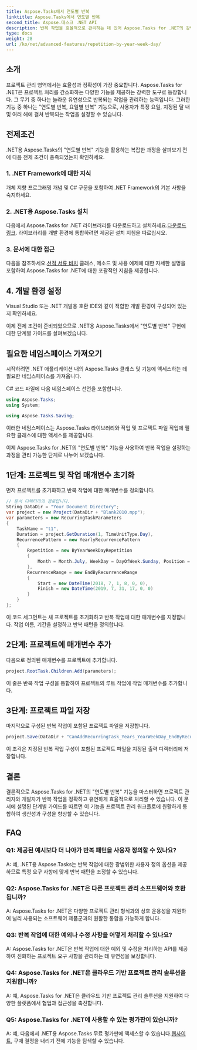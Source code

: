 ```yaml
---
title: Aspose.Tasks에서 연도별 반복
linktitle: Aspose.Tasks에서 연도별 반복
second_title: Aspose.태스크 .NET API
description: 반복 작업을 효율적으로 관리하는 데 있어 Aspose.Tasks for .NET의 강력한 기능을 살펴보세요. 연도 요일별 반복 기능 구현을 위한 단계별 가이드입니다.
type: docs
weight: 28
url: /ko/net/advanced-features/repetition-by-year-week-day/
---
```

## 소개

프로젝트 관리 영역에서는 효율성과 정확성이 가장 중요합니다. Aspose.Tasks for .NET은 프로젝트 처리를 간소화하는 다양한 기능을 제공하는 강력한 도구로 등장합니다. 그 무기 중 하나는 놀라운 유연성으로 반복되는 작업을 관리하는 능력입니다. 그러한 기능 중 하나는 "연도별 반복, 요일별 반복" 기능으로, 사용자가 특정 요일, 지정된 달 내 및 여러 해에 걸쳐 반복되는 작업을 설정할 수 있습니다.

## 전제조건

.NET용 Aspose.Tasks의 "연도별 반복" 기능을 활용하는 복잡한 과정을 살펴보기 전에 다음 전제 조건이 충족되었는지 확인하세요.

### 1. .NET Framework에 대한 지식

개체 지향 프로그래밍 개념 및 C# 구문을 포함하여 .NET Framework의 기본 사항을 숙지하세요.

### 2. .NET용 Aspose.Tasks 설치

 다음에서 Aspose.Tasks for .NET 라이브러리를 다운로드하고 설치하세요.[다운로드 링크](https://releases.aspose.com/tasks/net/). 라이브러리를 개발 환경에 통합하려면 제공된 설치 지침을 따르십시오.

### 3. 문서에 대한 접근

 다음을 참조하세요.[선적 서류 비치](https://reference.aspose.com/tasks/net/) 클래스, 메소드 및 사용 예제에 대한 자세한 설명을 포함하여 Aspose.Tasks for .NET에 대한 포괄적인 지침을 제공합니다.

## 4. 개발 환경 설정

Visual Studio 또는 .NET 개발용 호환 IDE와 같이 적합한 개발 환경이 구성되어 있는지 확인하세요.

이제 전제 조건이 준비되었으므로 .NET용 Aspose.Tasks에서 "연도별 반복" 구현에 대한 단계별 가이드를 살펴보겠습니다.


## 필요한 네임스페이스 가져오기

시작하려면 .NET 애플리케이션 내의 Aspose.Tasks 클래스 및 기능에 액세스하는 데 필요한 네임스페이스를 가져옵니다.

C# 코드 파일에 다음 네임스페이스 선언을 포함합니다.

```csharp
using Aspose.Tasks;
using System;

using Aspose.Tasks.Saving;

```

이러한 네임스페이스는 Aspose.Tasks 라이브러리와 작업 및 프로젝트 파일 작업에 필요한 클래스에 대한 액세스를 제공합니다.

이제 Aspose.Tasks for .NET의 "연도별 반복" 기능을 사용하여 반복 작업을 설정하는 과정을 관리 가능한 단계로 나누어 보겠습니다.

## 1단계: 프로젝트 및 작업 매개변수 초기화

먼저 프로젝트를 초기화하고 반복 작업에 대한 매개변수를 정의합니다.

```csharp
// 문서 디렉터리의 경로입니다.
String DataDir = "Your Document Directory";
var project = new Project(DataDir + "Blank2010.mpp");
var parameters = new RecurringTaskParameters
{
    TaskName = "t1",
    Duration = project.GetDuration(1, TimeUnitType.Day),
    RecurrencePattern = new YearlyRecurrencePattern
    {
        Repetition = new ByYearWeekDayRepetition
        {
            Month = Month.July, WeekDay = DayOfWeek.Sunday, Position = OrdinalNumber.First
        },
        RecurrenceRange = new EndByRecurrenceRange
        {
            Start = new DateTime(2018, 7, 1, 8, 0, 0),
            Finish = new DateTime(2019, 7, 31, 17, 0, 0)
        }
    }
};
```

이 코드 세그먼트는 새 프로젝트를 초기화하고 반복 작업에 대한 매개변수를 지정합니다. 작업 이름, 기간을 설정하고 반복 패턴을 정의합니다.

## 2단계: 프로젝트에 매개변수 추가

다음으로 정의된 매개변수를 프로젝트에 추가합니다.

```csharp
project.RootTask.Children.Add(parameters);
```

이 줄은 반복 작업 구성을 통합하여 프로젝트의 루트 작업에 작업 매개변수를 추가합니다.

## 3단계: 프로젝트 파일 저장

마지막으로 구성된 반복 작업이 포함된 프로젝트 파일을 저장합니다.

```csharp
project.Save(DataDir + "CanAddRecurringTask_Years_YearWeekDay_EndByRecurrenceRange_Test.mpp", SaveFileFormat.Mpp);
```

이 조각은 지정된 반복 작업 구성이 포함된 프로젝트 파일을 지정된 출력 디렉터리에 저장합니다.

## 결론

결론적으로 Aspose.Tasks for .NET의 "연도별 반복" 기능을 마스터하면 프로젝트 관리자와 개발자가 반복 작업을 정확하고 유연하게 효율적으로 처리할 수 있습니다. 이 문서에 설명된 단계별 가이드를 따르면 이 기능을 프로젝트 관리 워크플로에 원활하게 통합하여 생산성과 구성을 향상할 수 있습니다.

## FAQ

### Q1: 제공된 예시보다 더 나아가 반복 패턴을 사용자 정의할 수 있나요?

A: 예, .NET용 Aspose.Tasks는 반복 작업에 대한 광범위한 사용자 정의 옵션을 제공하므로 특정 요구 사항에 맞게 반복 패턴을 조정할 수 있습니다.

### Q2: Aspose.Tasks for .NET은 다른 프로젝트 관리 소프트웨어와 호환됩니까?

A: Aspose.Tasks for .NET은 다양한 프로젝트 관리 형식과의 상호 운용성을 지원하여 널리 사용되는 소프트웨어 제품군과의 원활한 통합을 가능하게 합니다.

### Q3: 반복 작업에 대한 예외나 수정 사항을 어떻게 처리할 수 있나요?

A: Aspose.Tasks for .NET은 반복 작업에 대한 예외 및 수정을 처리하는 API를 제공하여 진화하는 프로젝트 요구 사항을 관리하는 데 유연성을 보장합니다.

### Q4: Aspose.Tasks for .NET은 클라우드 기반 프로젝트 관리 솔루션을 지원합니까?

A: 예, Aspose.Tasks for .NET은 클라우드 기반 프로젝트 관리 솔루션을 지원하여 다양한 플랫폼에서 협업과 접근성을 촉진합니다.

### Q5: Aspose.Tasks for .NET에 사용할 수 있는 평가판이 있습니까?

A: 예, 다음에서 .NET용 Aspose.Tasks 무료 평가판에 액세스할 수 있습니다.[웹사이트](https://releases.aspose.com/), 구매 결정을 내리기 전에 기능을 탐색할 수 있습니다.